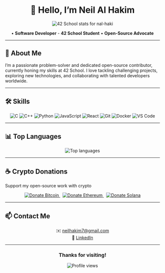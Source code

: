 <div align="center">
  <h1>👋 Hello, I’m Neil Al Hakim</h1>
  <img src="https://badge.mediaplus.ma/binary/nal-haki" alt="42 School stats for nal-haki" />
</div>

<p align="center">
   • <strong>Software Developer</strong> - <strong>42 School Student</strong> • <strong>Open-Source Advocate</strong>
</p>

---

## 🚀 About Me

I’m a passionate problem-solver and dedicated open-source contributor, currently honing my skills at 42 School. I love tackling challenging projects, exploring new technologies, and collaborating with talented developers worldwide.

---

## 🛠️ Skills

<p align="center">
  <img src="https://img.shields.io/badge/C-00599C?style=for-the-badge&logo=c&logoColor=white" alt="C" />
  <img src="https://img.shields.io/badge/C%2B%2B-00599C?style=for-the-badge&logo=c%2B%2B&logoColor=white" alt="C++" />
  <img src="https://img.shields.io/badge/Python-3776AB?style=for-the-badge&logo=python&logoColor=white" alt="Python" />
  <img src="https://img.shields.io/badge/JavaScript-F7DF1E?style=for-the-badge&logo=javascript&logoColor=black" alt="JavaScript" />
  <img src="https://img.shields.io/badge/React-61DAFB?style=for-the-badge&logo=react&logoColor=black" alt="React" />
  <img src="https://img.shields.io/badge/Git-F05032?style=for-the-badge&logo=git&logoColor=white" alt="Git" />
  <img src="https://img.shields.io/badge/Docker-2496ED?style=for-the-badge&logo=docker&logoColor=white" alt="Docker" />
  <img src="https://img.shields.io/badge/VS_Code-007ACC?style=for-the-badge&logo=visual-studio-code&logoColor=white" alt="VS Code" />
</p>

---

## 📊 Top Languages

<p align="center">
  <img src="https://github-readme-stats.vercel.app/api/top-langs/?username=hawkim&layout=compact&theme=radical" alt="Top languages" />
</p>

---

## ☕ Crypto Donations

Support my open-source work with crypto

<p align="center">
  <a href="https://hawkim.github.io/Hawkim/donate-btc.html" title="Donate Bitcoin">
    <img src="https://img.shields.io/badge/Donate-Bitcoin-ff9900?logo=bitcoin&logoColor=white" alt="Donate Bitcoin" />
  </a>
  &nbsp;
  <a href="https://hawkim.github.io/Hawkim/donate-eth.html" title="Donate Ethereum">
    <img src="https://img.shields.io/badge/Donate-Ethereum-627eea?logo=ethereum&logoColor=white" alt="Donate Ethereum" />
  </a>
  &nbsp;
  <a href="https://hawkim.github.io/Hawkim/donate-sol.html" title="Donate Solana">
    <img src="https://img.shields.io/badge/Donate-Solana-00FFA3?logo=solana&logoColor=white" alt="Donate Solana" />
  </a>
</p>

---

## 📫 Contact Me

<p align="center">
  ✉️ <a href="mailto:neilhakim7@gmail.com">neilhakim7@gmail.com</a><br />
  🔗 <a href="https://www.linkedin.com/in/neil-al-hakim-39931a219/">LinkedIn</a>
</p>

---

<div align="center">
  <h3>Thanks for visiting!</h3>
  <img src="https://komarev.com/ghpvc/?username=hawkim&style=plastic&color=red" alt="Profile views" />
</div>
